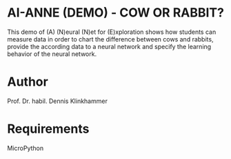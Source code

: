 # AI-ANNE (DEMO) - COW OR RABBIT?
This demo of (A) (N)eural (N)et for (E)xploration shows how students can measure data in order to chart the difference between cows and rabbits, provide the according data to a neural network and specify the learning behavior of the neural network.

# Author
Prof. Dr. habil. Dennis Klinkhammer

# Requirements
MicroPython
